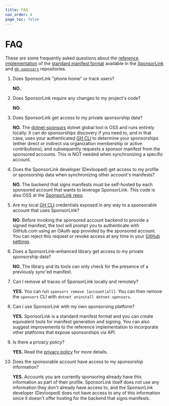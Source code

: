 ```yaml
---
title: FAQ
nav_order: 4
page_toc: false
---
```

# FAQ
<!-- #content -->
These are some frequently asked questions about the [reference implementation](github/index.md) 
of the [standard manifest format](spec.md) available in the 
[SponsorLink](https://github.com/devlooped/SponsorLink/) and 
[`gh-sponsors`](https://github.com/devlooped/gh-sponsors/) repositories.

1. Does SponsorLink "phone home" or track users?
   
   **NO.** 

2. Does SponsorLink require any changes to my project's code?

   **NO.**

3. Does SponsorLink get access to my private sponsorship data?

   **NO.** The [dotnet-sponsors](https://nuget.org/packages/dotnet-sponsors) 
   dotnet global tool is OSS and runs entirely locally. It can do sponsorships 
   discovery if you need to, and in that case, uses your authenticated 
   [GH CLI](https://cli.github.com/) to determine your sponsorships (either 
   direct or indirect via organization membership or active contributions), 
   and subsequently requests a sponsor manifest from the sponsored accounts.
   This is NOT needed when synchronizing a specific account.

4. Does the SponsorLink developer (Devlooped) get access to my profile
   or sponsorship data when synchronizing other account's manifests?

   **NO.** The backend that signs manifests must be self-hosted by each sponsored 
   account that wants to leverage SponsorLink. This code is also OSS at the 
   [SponsorLink repo](https://github.com/devlooped/SponsorLink/). 
   
5. Are my local [GH CLI](https://cli.github.com/) credentials exposed in any 
   way to a sponsorable account that uses SponsorLink?

   **NO.** Before invoking the sponsored account backend to provide a signed manifest, 
   the tool will prompt you to authenticate with GitHub.com using an OAuth app 
   provided by the sponsored account. You can reject this request or revoke access 
   at any time in your [GitHub settings](https://github.com/settings/applications).

6. Does a SponsorLink-enhanced library get access to my private sponsorship data?
   
   **NO.** The library and its tools can only check for the presence of a previously
   sync'ed manifest.

7. Can I remove all traces of SponsorLink locally and remotely?
   
   **YES.** You can run `sponsors remove [account|all]`. You can 
   then remove the `sponsors` CLI with `dotnet uninstall dotnet-sponsors`.

8. Can I use SponsorLink with my own sponsorsing platform?
   
   **YES.** SponsorLink is a standard manifest format and you can create equivalent 
   tools for manifest generation and signing. You can also suggest improvements 
   to the reference implementation to incorporate other platforms that expose 
   sponsorships via API.

9. Is there a privacy policy?
   
   **YES.** Read the [privacy policy](privacy.md) for more details.

10. Does the sponsorable account have access to my sponsorship information?
    
    **YES.** Accounts you are currently sponsoring already have this information as 
    part of their profile. SponsorLink itself does not use any information they 
    don't already have access to, and the SponsorLink developer (Devlooped) does 
    not have access to any of this information since it doesn't offer hosting for 
    the backend that signs manifests.


